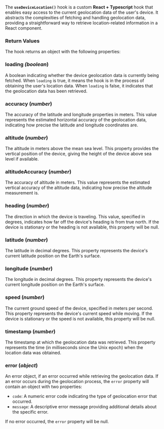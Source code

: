The **`useDeviceLocation()`** hook is a custom **React + Typescript** hook that enables easy access to the current geolocation data of the user's device. It abstracts the complexities of fetching and handling geolocation data, providing a straightforward way to retrieve location-related information in a React component.

### Return Values

The hook returns an object with the following properties:

### loading _(boolean_)

A boolean indicating whether the device geolocation data is currently being fetched. When `loading` is true, it means the hook is in the process of obtaining the user's location data. When `loading` is false, it indicates that the geolocation data has been retrieved.

### accuracy (_number_)

The accuracy of the latitude and longitude properties in meters. This value represents the estimated horizontal accuracy of the geolocation data, indicating how precise the latitude and longitude coordinates are.

### altitude (_number_)

The altitude in meters above the mean sea level. This property provides the vertical position of the device, giving the height of the device above sea level if available.

### altitudeAccuracy (_number_)

The accuracy of altitude in meters. This value represents the estimated vertical accuracy of the altitude data, indicating how precise the altitude measurement is.

### heading (_number_)

The direction in which the device is traveling. This value, specified in degrees, indicates how far off the device's heading is from true north. If the device is stationary or the heading is not available, this property will be null.

### latitude (_number_)

The latitude in decimal degrees. This property represents the device's current latitude position on the Earth's surface.

### longitude (_number_)

The longitude in decimal degrees. This property represents the device's current longitude position on the Earth's surface.

### speed (_number_)

The current ground speed of the device, specified in meters per second. This property represents the device's current speed while moving. If the device is stationary or the speed is not available, this property will be null.

### timestamp (_number_)

The timestamp at which the geolocation data was retrieved. This property represents the time (in milliseconds since the Unix epoch) when the location data was obtained.

### error (_object_)

An error object, if an error occurred while retrieving the geolocation data. If an error occurs during the geolocation process, the `error` property will contain an object with two properties:

- `code`: A numeric error code indicating the type of geolocation error that occurred.
- `message`: A descriptive error message providing additional details about the specific error.

If no error occurred, the `error` property will be null.
